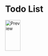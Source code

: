 # Todo List 


<img src="https://github.com/haseeb-pjr/Android_Todo-List/blob/master/todo%20app%20prev.gif" alt="Preview" width="50" height="100">


